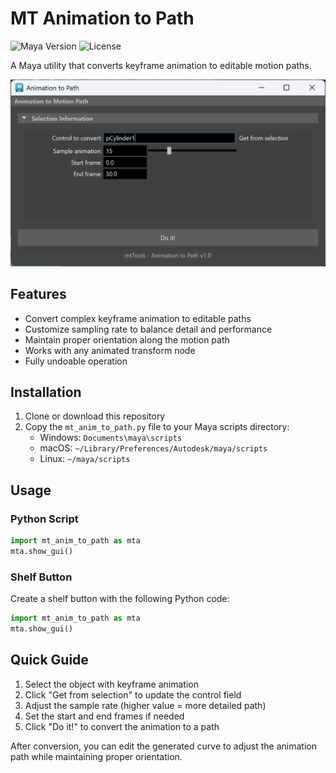# MT Animation to Path

![Maya Version](https://img.shields.io/badge/Maya-2020%2B-informational)
![License](https://img.shields.io/badge/License-MIT-green)

A Maya utility that converts keyframe animation to editable motion paths.

![Animation to Path Tool](screenshots/gui_example.png)

## Features

- Convert complex keyframe animation to editable paths
- Customize sampling rate to balance detail and performance
- Maintain proper orientation along the motion path
- Works with any animated transform node
- Fully undoable operation

## Installation

1. Clone or download this repository
2. Copy the `mt_anim_to_path.py` file to your Maya scripts directory:
   - Windows: `Documents\maya\scripts`
   - macOS: `~/Library/Preferences/Autodesk/maya/scripts`
   - Linux: `~/maya/scripts`

## Usage

### Python Script

```python
import mt_anim_to_path as mta
mta.show_gui()
```

### Shelf Button

Create a shelf button with the following Python code:

```python
import mt_anim_to_path as mta
mta.show_gui()
```

## Quick Guide

1. Select the object with keyframe animation
2. Click "Get from selection" to update the control field
3. Adjust the sample rate (higher value = more detailed path)
4. Set the start and end frames if needed
5. Click "Do it!" to convert the animation to a path

After conversion, you can edit the generated curve to adjust the animation path while maintaining proper orientation.

